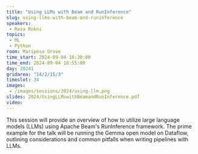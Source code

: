 ```yaml
---
title: "Using LLMs with Beam and RunInference"
slug: using-llms-with-beam-and-runinference
speakers:
 - Reza Rokni
topics:
 - ML
 - Python
room: Mariposa Grove
time_start: 2024-09-04 16:30:00
time_end: 2024-09-04 16:55:00
day: 20241
gridarea: "14/2/15/3"
timeslot: 34
images:
 - /images/sessions/2024/using-llm.png 
slides: 2024/UsingLLMswithBeamandRunInference.pdf
video: 
---
```


This session will provide an overview of how to utilize large language models (LLMs) using Apache Beam's RunInference framework. The prime example for the talk will be running the Gemma open model on Dataflow, outlining considerations and common pitfalls when writing pipelines with LLMs.